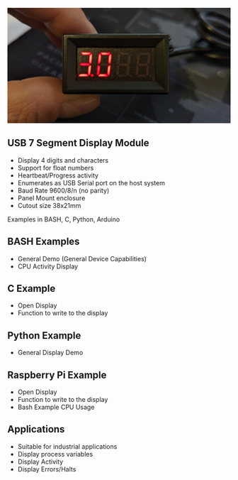 ![alt text](https://github.com/Irdroid/usb-7-segment-display/blob/main/hardware/pictures/usb-7-segment-display-hi-res-small-web.jpg?raw=true)

USB 7 Segment Display Module
----------------------------

- Display 4 digits and characters
- Support for float numbers
- Heartbeat/Progress activity
- Enumerates as USB Serial port on the host system
- Baud Rate 9600/8/n (no parity)
- Panel Mount enclosure
- Cutout size 38x21mm

Examples in BASH, C, Python, Arduino

BASH Examples
-------------
- General Demo (General Device Capabilities)
- CPU Activity Display

C Example
---------
- Open Display 
- Function to write to the display

Python Example
--------------
- General Display Demo

Raspberry Pi Example
--------------------
- Open Display
- Function to write to the display
- Bash Example CPU Usage

Applications
------------
- Suitable for industrial applications
- Display process variables
- Display Activity
- Display Errors/Halts
